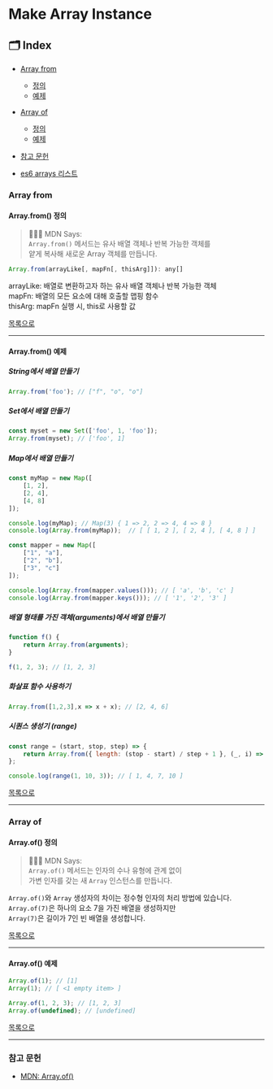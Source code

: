 # Make Array Instance

## 🗂 Index

- [Array from](#array-from)

  - [정의](#arrayfrom-정의)
  - [예제](#arrayfrom-예제)

- [Array of](#array-of)

  - [정의](#arrayof-정의)
  - [예제](#arrayof-예제)

- [참고 문헌](#참고-문헌)

- [es6 arrays 리스트](https://github.com/Minsoo-web/es_features/tree/master/es6#arrays)

### Array from

#### Array.from() 정의

> 👨🏼‍⚖️ MDN Says:  
> `Array.from()` 메서드는 유사 배열 객체나 반복 가능한 객체를  
> 얕게 복사해 새로운 Array 객체를 만듭니다.

```JavaScript
Array.from(arrayLike[, mapFn[, thisArg]]): any[]
```

arrayLike: 배열로 변환하고자 하는 유사 배열 객체나 반복 가능한 객체  
mapFn: 배열의 모든 요소에 대해 호출할 맵핑 함수  
thisArg: mapFn 실행 시, this로 사용할 값

[목록으로](#-index)

---

#### Array.from() 예제

##### String에서 배열 만들기

```JavaScript
Array.from('foo'); // ["f", "o", "o"]
```

##### Set에서 배열 만들기

```JavaScript
const myset = new Set(['foo', 1, 'foo']);
Array.from(myset); // ['foo', 1]
```

##### Map에서 배열 만들기

```JavaScript
const myMap = new Map([
    [1, 2],
    [2, 4],
    [4, 8]
]);

console.log(myMap); // Map(3) { 1 => 2, 2 => 4, 4 => 8 }
console.log(Array.from(myMap));  // [ [ 1, 2 ], [ 2, 4 ], [ 4, 8 ] ]

const mapper = new Map([
    ["1", "a"],
    ["2", "b"],
    ["3", "c"]
]);

console.log(Array.from(mapper.values())); // [ 'a', 'b', 'c' ]
console.log(Array.from(mapper.keys())); // [ '1', '2', '3' ]
```

##### 배열 형태를 가진 객체(arguments)에서 배열 만들기

```JavaScript
function f() {
    return Array.from(arguments);
}

f(1, 2, 3); // [1, 2, 3]

```

##### 화살표 함수 사용하기

```JavaScript
Array.from([1,2,3],x => x + x); // [2, 4, 6]
```

##### 시퀀스 생성기 (range)

```JavaScript
const range = (start, stop, step) => {
    return Array.from({ length: (stop - start) / step + 1 }, (_, i) => start + i * step);
};

console.log(range(1, 10, 3)); // [ 1, 4, 7, 10 ]
```

[목록으로](#-index)

---

### Array of

#### Array.of() 정의

> 👨🏼‍⚖️ MDN Says:  
> `Array.of()` 메서드는 인자의 수나 유형에 관계 없이  
> 가변 인자를 갖는 새 `Array` 인스턴스를 만듭니다.

`Array.of()`와 `Array` 생성자의 차이는 정수형 인자의 처리 방법에 있습니다.  
`Array.of(7)`은 하나의 요소 7을 가진 배열을 생성하지만  
`Array(7)`은 길이가 7인 빈 배열을 생성합니다.

[목록으로](#-index)

---

#### Array.of() 예제

```JavaScript
Array.of(1); // [1]
Array(1); // [ <1 empty item> ]

Array.of(1, 2, 3); // [1, 2, 3]
Array.of(undefined); // [undefined]
```

[목록으로](#-index)

---

### 참고 문헌

- [MDN: Array.of()](https://developer.mozilla.org/ko/docs/Web/JavaScript/Reference/Global_Objects/Array/of)

